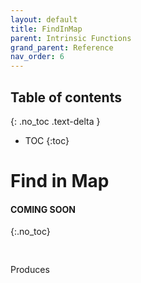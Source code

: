 ```yaml
---
layout: default
title: FindInMap
parent: Intrinsic Functions
grand_parent: Reference
nav_order: 6
---
```

<script src="https://unpkg.com/kotlin-playground@1" data-selector=".kotlin"></script>
<style>
blockquote{
    color: #666;
    margin: 0;
    padding-left: 3em;
    border-left: 0.5em #f2c152 solid;
}
</style>

## Table of contents
{: .no_toc .text-delta }

* TOC
{:toc}

# Find in Map

#### COMING SOON
{:.no_toc}

<pre class="kotlin" data-highlight-only>

</pre>

Produces

```yaml

```



